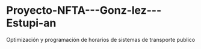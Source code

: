 # Proyecto-NFTA---Gonz-lez---Estupi-an
Optimización y programación de horarios de sistemas de transporte publico
